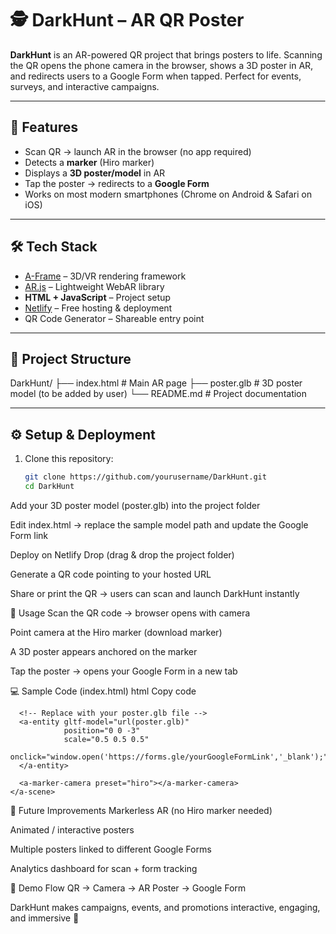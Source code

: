 # 🕵️ DarkHunt – AR QR Poster

**DarkHunt** is an AR-powered QR project that brings posters to life. Scanning the QR opens the phone camera in the browser, shows a 3D poster in AR, and redirects users to a Google Form when tapped. Perfect for events, surveys, and interactive campaigns.

---

## 🚀 Features
- Scan QR → launch AR in the browser (no app required)  
- Detects a **marker** (Hiro marker)  
- Displays a **3D poster/model** in AR  
- Tap the poster → redirects to a **Google Form**  
- Works on most modern smartphones (Chrome on Android & Safari on iOS)  

---

## 🛠️ Tech Stack
- [A-Frame](https://aframe.io/) – 3D/VR rendering framework  
- [AR.js](https://github.com/AR-js-org/AR.js/) – Lightweight WebAR library  
- **HTML + JavaScript** – Project setup  
- [Netlify](https://app.netlify.com/drop) – Free hosting & deployment  
- QR Code Generator – Shareable entry point  

---

## 📂 Project Structure
DarkHunt/
├── index.html # Main AR page
├── poster.glb # 3D poster model (to be added by user)
└── README.md # Project documentation

---

## ⚙️ Setup & Deployment
1. Clone this repository:
   ```bash
   git clone https://github.com/yourusername/DarkHunt.git
   cd DarkHunt
Add your 3D poster model (poster.glb) into the project folder

Edit index.html → replace the sample model path and update the Google Form link

Deploy on Netlify Drop (drag & drop the project folder)

Generate a QR code pointing to your hosted URL

Share or print the QR → users can scan and launch DarkHunt instantly

🎯 Usage
Scan the QR code → browser opens with camera

Point camera at the Hiro marker (download marker)

A 3D poster appears anchored on the marker

Tap the poster → opens your Google Form in a new tab

💻 Sample Code (index.html)
html
Copy code
<!DOCTYPE html>
<html>
  <head>
    <script src="https://aframe.io/releases/1.2.0/aframe.min.js"></script>
    <script src="https://cdn.rawgit.com/jeromeetienne/AR.js/2.0.8/aframe/build/aframe-ar.js"></script>
  </head>
  <body style="margin:0; overflow:hidden;">
    <a-scene embedded arjs>
      
      <!-- Replace with your poster.glb file -->
      <a-entity gltf-model="url(poster.glb)" 
                position="0 0 -3" 
                scale="0.5 0.5 0.5"
                onclick="window.open('https://forms.gle/yourGoogleFormLink','_blank');">
      </a-entity>

      <a-marker-camera preset="hiro"></a-marker-camera>
    </a-scene>
  </body>
</html>
🔮 Future Improvements
Markerless AR (no Hiro marker needed)

Animated / interactive posters

Multiple posters linked to different Google Forms

Analytics dashboard for scan + form tracking

📸 Demo Flow
QR → Camera → AR Poster → Google Form

DarkHunt makes campaigns, events, and promotions interactive, engaging, and immersive 🎯

